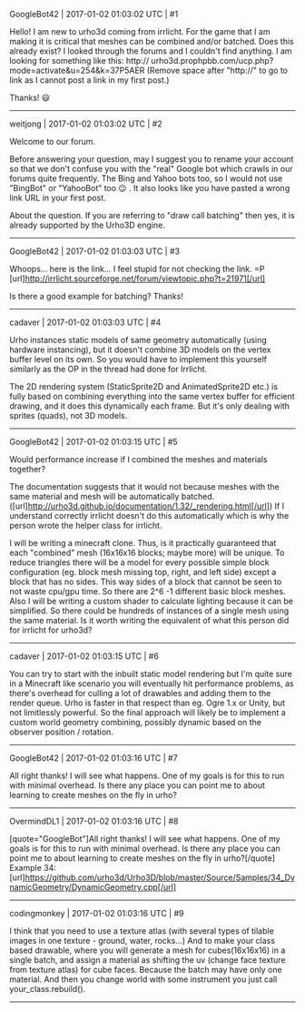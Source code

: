 GoogleBot42 | 2017-01-02 01:03:02 UTC | #1

Hello!  I am new to urho3d coming from irrlicht.  For the game that I am making it is critical that meshes can be combined and/or batched.  Does this already exist?  I looked through the forums and I couldn't find anything. I am looking for something like this: http:// urho3d.prophpbb.com/ucp.php?mode=activate&u=254&k=37P5AER  (Remove space after "http://" to go to link as I cannot post a link in my first post.)

Thanks!  :smiley:

-------------------------

weitjong | 2017-01-02 01:03:02 UTC | #2

Welcome to our forum.

Before answering your question, may I suggest you to rename your account so that we don't confuse you with the "real" Google bot which crawls in our forums quite frequently. The Bing and Yahoo bots too, so I would not use "BingBot" or "YahooBot" too  :wink: .  It also looks like you have pasted a wrong link URL in your first post.

About the question. If you are referring to "draw call batching" then yes, it is already supported by the Urho3D engine.

-------------------------

GoogleBot42 | 2017-01-02 01:03:03 UTC | #3

Whoops... here is the link... I feel stupid for not checking the link. =P   [url]http://irrlicht.sourceforge.net/forum/viewtopic.php?t=21971[/url]

Is there a good example for batching?  Thanks!

-------------------------

cadaver | 2017-01-02 01:03:03 UTC | #4

Urho instances static models of same geometry automatically (using hardware instancing), but it doesn't combine 3D models on the vertex buffer level on its own. So you would have to implement this yourself similarly as the OP in the thread had done for Irrlicht.

The 2D rendering system (StaticSprite2D and AnimatedSprite2D etc.) is fully based on combining everything into the same vertex buffer for efficient drawing, and it does this dynamically each frame. But it's only dealing with sprites (quads), not 3D models.

-------------------------

GoogleBot42 | 2017-01-02 01:03:15 UTC | #5

Would performance increase if I combined the meshes and materials together?

The documentation suggests that it would not because meshes with the same material and mesh will be automatically batched.  ([url]http://urho3d.github.io/documentation/1.32/_rendering.html[/url])  If I understand correctly irrlicht doesn't do this automatically which is why the person wrote the helper class for irrlicht.

I will be writing a minecraft clone.  Thus, is it practically guaranteed that each "combined" mesh (16x16x16 blocks; maybe more) will be unique.  To reduce triangles there will be a model for every possible simple block configuration (eg. block mesh missing top, right, and left side) except a block that has no sides.  This way sides of a block that cannot be seen to not waste cpu/gpu time.  So there are 2^6 -1 different basic block meshes.  Also I will be writing a custom shader to calculate lighting because it can be simplified.  So there could be hundreds of instances of a single mesh using the same material.  Is it worth writing the equivalent of what this person did for irrlicht for urho3d?

-------------------------

cadaver | 2017-01-02 01:03:15 UTC | #6

You can try to start with the inbuilt static model rendering but I'm quite sure in a Minecraft like scenario you will eventually hit performance problems, as there's overhead for culling a lot of drawables and adding them to the render queue. Urho is faster in that respect than eg. Ogre 1.x or Unity, but not limitlessly powerful. So the final approach will likely be to implement a custom world geometry combining, possibly dynamic based on the observer position / rotation.

-------------------------

GoogleBot42 | 2017-01-02 01:03:16 UTC | #7

All right thanks!  I will see what happens.  One of my goals is for this to run with minimal overhead.  Is there any place you can point me to about learning to create meshes on the fly in urho?

-------------------------

OvermindDL1 | 2017-01-02 01:03:16 UTC | #8

[quote="GoogleBot"]All right thanks!  I will see what happens.  One of my goals is for this to run with minimal overhead.  Is there any place you can point me to about learning to create meshes on the fly in urho?[/quote]
Example 34:
[url]https://github.com/urho3d/Urho3D/blob/master/Source/Samples/34_DynamicGeometry/DynamicGeometry.cpp[/url]

-------------------------

codingmonkey | 2017-01-02 01:03:16 UTC | #9

I think that you need to use a texture atlas (with several types of tilable images in one texture - ground, water, rocks...)
And to make your class based drawable, where you will generate a mesh for cubes(16x16x16) in a single batch, and assign a material as shifting the uv (change face texture from texture atlas) for cube faces. Because the batch may have only one material. And then you change world with some instrument you just call your_class.rebuild().

-------------------------

